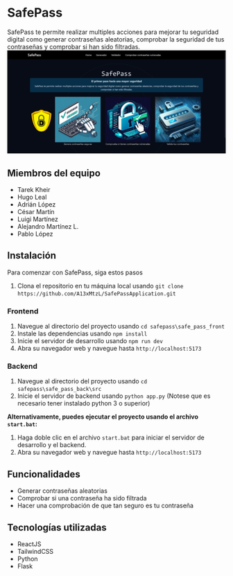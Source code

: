 # SafePass

SafePass te permite realizar multiples acciones para mejorar tu seguridad digital como generar contraseñas aleatorias, comprobar la seguridad de tus contraseñas y comprobar si han sido filtradas.
![Alt text](imgs/Captura.png)

## Miembros del equipo

- Tarek Kheir
- Hugo Leal
- Adrián López
- César Martín
- Luigi Martínez
- Alejandro Martínez L.
- Pablo López

## Instalación
Para comenzar con SafePass, siga estos pasos
1. Clona el repositorio en tu máquina local usando `git clone https://github.com/A13xMtzL/SafePassApplication.git`

### Frontend

1. Navegue al directorio del proyecto usando `cd safepass\safe_pass_front`
2. Instale las dependencias usando `npm install`
3. Inicie el servidor de desarrollo usando `npm run dev`
4. Abra su navegador web y navegue hasta `http://localhost:5173`

### Backend

1. Navegue al directorio del proyecto usando `cd safepass\safe_pass_back\src`
2. Inicie el servidor de backend usando `python app.py`
(Notese que es necesario tener instalado python 3 o superior)

**Alternativamente, puedes ejecutar el proyecto usando el archivo `start.bat`:**

1. Haga doble clic en el archivo `start.bat` para iniciar el servidor de desarrollo y el backend.
2. Abra su navegador web y navegue hasta `http://localhost:5173`

## Funcionalidades

- Generar contraseñas aleatorias
- Comprobar si una contraseña ha sido filtrada
- Hacer una comprobación de que tan seguro es tu contraseña

## Tecnologías utilizadas

- ReactJS
- TailwindCSS
- Python
- Flask
